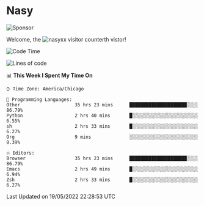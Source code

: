 # Nasy

<!--
<p align="center">
<img height="200" src="https://github-readme-stats.vercel.app/api?username=nasyxx&count_private=true&show_icons=true&theme=dracula&include_all_commits=true"/>
<img height="200" src="https://github-readme-stats.vercel.app/api/top-langs/?username=nasyxx&theme=dracula&hide=html,jupyter+notebook&count_private=true&show_icons=true"/>
</p>

  
----------------
-->

![Sponsor](https://img.shields.io/static/v1.svg?label=Sponsor&message=%E2%9D%A4&logo=GitHub&style=flat&color=pink)
 
Welcome, the ![nasyxx visitor counter](https://count.getloli.com/get/@nasyxx?theme=rule34)th vistor!
 
<!--START_SECTION:waka-->
![Code Time](http://img.shields.io/badge/Code%20Time-2%2C399%20hrs%2021%20mins-blue)

![Lines of code](https://img.shields.io/badge/From%20Hello%20World%20I%27ve%20Written-5%20Million%20lines%20of%20code-blue)

📊 **This Week I Spent My Time On** 

```text
⌚︎ Time Zone: America/Chicago

💬 Programming Languages: 
Other                    35 hrs 23 mins      █████████████████████░░░░   86.79% 
Python                   2 hrs 40 mins       █░░░░░░░░░░░░░░░░░░░░░░░░   6.55% 
sh                       2 hrs 33 mins       █░░░░░░░░░░░░░░░░░░░░░░░░   6.27% 
Org                      9 mins              ░░░░░░░░░░░░░░░░░░░░░░░░░   0.39%

🔥 Editors: 
Browser                  35 hrs 23 mins      █████████████████████░░░░   86.79% 
Emacs                    2 hrs 49 mins       █░░░░░░░░░░░░░░░░░░░░░░░░   6.94% 
Zsh                      2 hrs 33 mins       █░░░░░░░░░░░░░░░░░░░░░░░░   6.27%

```


 Last Updated on 19/05/2022 22:28:53 UTC
<!--END_SECTION:waka-->

<!-- ![visitors](https://visitor-badge.laobi.icu/badge?page_id=nasyxx.nasyxx) -->
